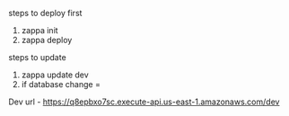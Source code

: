 steps to deploy first

1. zappa init
2. zappa deploy


steps to update 

1. zappa update dev
2. if database change = 


Dev url - https://q8epbxo7sc.execute-api.us-east-1.amazonaws.com/dev
